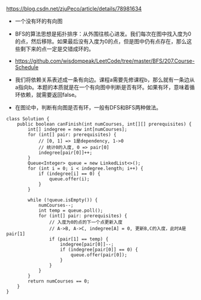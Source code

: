 https://blog.csdn.net/zjuPeco/article/details/78981634
- 一个没有环的有向图
- BFS的算法思想是拓扑排序：从外围往核心进发。我们每次在图中找入度为0的点，然后移除。如果最后没有入度为0的点，但是图中仍有点存在，那么这些剩下来的点一定是交错成环的。
- https://github.com/wisdompeak/LeetCode/tree/master/BFS/207.Course-Schedule
- 我们将依赖关系表述成一条有向边。课程a需要先修课程b，那么就有一条边从a指向b。本题的本质就是在一个有向图中判断是否有环。如果有环，意味着循环依赖，就需要返回false。

- 在图论中，判断有向图是否有环，一般有DFS和BFS两种做法。


```
class Solution {
    public boolean canFinish(int numCourses, int[][] prerequisites) {
        int[] indegree = new int[numCourses];
        for (int[] pair: prerequisites) {
            // [0, 1] => 1是dependency, 1->0
            // 统计0的入度, 0 => pair[0]
            indegree[pair[0]]++;
        }
        Queue<Integer> queue = new LinkedList<>();
        for (int i = 0; i < indegree.length; i++) {
            if (indegree[i] == 0) {
                queue.offer(i);
            }
        }
        
        while (!queue.isEmpty()) {
            numCourses--;
            int temp = queue.poll();
            for (int[] pair: prerequisites) {
                // 入度为0的点的下一个点更新入度
                // A->B, A->C, indegree[A] = 0, 更新B,C的入度，此时A是pair[1]
                if (pair[1] == temp) {
                    indegree[pair[0]]--;
                    if (indegree[pair[0]] == 0) {
                        queue.offer(pair[0]);
                    }
                }
            }
        } 
        return numCourses == 0;
    }
}

```
